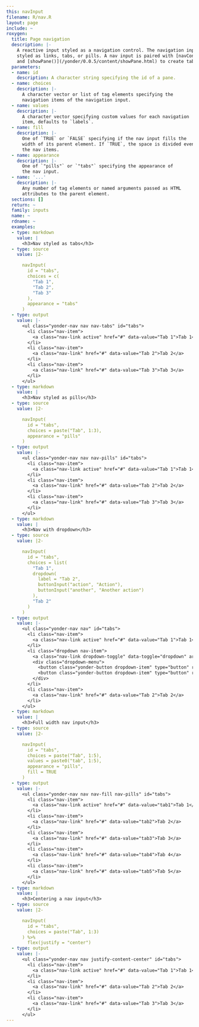 ```yaml
---
this: navInput
filename: R/nav.R
layout: page
include: ~
roxygen:
  title: Page navigation
  description: |-
    A reactive input styled as a navigation control. The navigation input can be
    styled as links, tabs, or pills. A nav input is paired with [navContent()](/yonder/0.0.5/content/navContent.html)
    and [showPane()](/yonder/0.0.5/content/showPane.html) to create tabbed user interfaces.
  parameters:
  - name: id
    description: A character string specifying the id of a pane.
  - name: choices
    description: |-
      A character vector or list of tag elements specifying the
      navigation items of the navigation input.
  - name: values
    description: |-
      A character vector specifying custom values for each navigation
      item, defaults to `labels`.
  - name: fill
    description: |-
      One of `TRUE` or `FALSE` specifying if the nav input fills the
      width of its parent element. If `TRUE`, the space is divided evenly among
      the nav items.
  - name: appearance
    description: |-
      One of `"pills"` or `"tabs"` specifying the appearance of
      the nav input.
  - name: '...'
    description: |-
      Any number of tag elements or named arguments passed as HTML
      attributes to the parent element.
  sections: []
  return: ~
  family: inputs
  name: ~
  rdname: ~
  examples:
  - type: markdown
    value: |
      <h3>Nav styled as tabs</h3>
  - type: source
    value: |2-

      navInput(
        id = "tabs",
        choices = c(
          "Tab 1",
          "Tab 2",
          "Tab 3"
        ),
        appearance = "tabs"
      )
  - type: output
    value: |-
      <ul class="yonder-nav nav nav-tabs" id="tabs">
        <li class="nav-item">
          <a class="nav-link active" href="#" data-value="Tab 1">Tab 1</a>
        </li>
        <li class="nav-item">
          <a class="nav-link" href="#" data-value="Tab 2">Tab 2</a>
        </li>
        <li class="nav-item">
          <a class="nav-link" href="#" data-value="Tab 3">Tab 3</a>
        </li>
      </ul>
  - type: markdown
    value: |
      <h3>Nav styled as pills</h3>
  - type: source
    value: |2-

      navInput(
        id = "tabs",
        choices = paste("Tab", 1:3),
        appearance = "pills"
      )
  - type: output
    value: |-
      <ul class="yonder-nav nav nav-pills" id="tabs">
        <li class="nav-item">
          <a class="nav-link active" href="#" data-value="Tab 1">Tab 1</a>
        </li>
        <li class="nav-item">
          <a class="nav-link" href="#" data-value="Tab 2">Tab 2</a>
        </li>
        <li class="nav-item">
          <a class="nav-link" href="#" data-value="Tab 3">Tab 3</a>
        </li>
      </ul>
  - type: markdown
    value: |
      <h3>Nav with dropdown</h3>
  - type: source
    value: |2-

      navInput(
        id = "tabs",
        choices = list(
          "Tab 1",
          dropdown(
            label = "Tab 2",
            buttonInput("action", "Action"),
            buttonInput("another", "Another action")
          ),
          "Tab 2"
        )
      )
  - type: output
    value: |-
      <ul class="yonder-nav nav" id="tabs">
        <li class="nav-item">
          <a class="nav-link active" href="#" data-value="Tab 1">Tab 1</a>
        </li>
        <li class="dropdown nav-item">
          <a class="nav-link dropdown-toggle" data-toggle="dropdown" aria-haspop="true" aria-expanded="false" data-value="Tab 2" role="button" href="#">Tab 2</a>
          <div class="dropdown-menu">
            <button class="yonder-button dropdown-item" type="button" role="button" id="action">Action</button>
            <button class="yonder-button dropdown-item" type="button" role="button" id="another">Another action</button>
          </div>
        </li>
        <li class="nav-item">
          <a class="nav-link" href="#" data-value="Tab 2">Tab 2</a>
        </li>
      </ul>
  - type: markdown
    value: |
      <h3>Full width nav input</h3>
  - type: source
    value: |2-

      navInput(
        id = "tabs",
        choices = paste("Tab", 1:5),
        values = paste0("tab", 1:5),
        appearance = "pills",
        fill = TRUE
      )
  - type: output
    value: |-
      <ul class="yonder-nav nav nav-fill nav-pills" id="tabs">
        <li class="nav-item">
          <a class="nav-link active" href="#" data-value="tab1">Tab 1</a>
        </li>
        <li class="nav-item">
          <a class="nav-link" href="#" data-value="tab2">Tab 2</a>
        </li>
        <li class="nav-item">
          <a class="nav-link" href="#" data-value="tab3">Tab 3</a>
        </li>
        <li class="nav-item">
          <a class="nav-link" href="#" data-value="tab4">Tab 4</a>
        </li>
        <li class="nav-item">
          <a class="nav-link" href="#" data-value="tab5">Tab 5</a>
        </li>
      </ul>
  - type: markdown
    value: |
      <h3>Centering a nav input</h3>
  - type: source
    value: |2-

      navInput(
        id = "tabs",
        choices = paste("Tab", 1:3)
      ) %>%
        flex(justify = "center")
  - type: output
    value: |-
      <ul class="yonder-nav nav justify-content-center" id="tabs">
        <li class="nav-item">
          <a class="nav-link active" href="#" data-value="Tab 1">Tab 1</a>
        </li>
        <li class="nav-item">
          <a class="nav-link" href="#" data-value="Tab 2">Tab 2</a>
        </li>
        <li class="nav-item">
          <a class="nav-link" href="#" data-value="Tab 3">Tab 3</a>
        </li>
      </ul>
---
```

